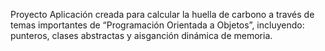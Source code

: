 Proyecto
Aplicación creada para calcular la huella de carbono a través de temas importantes de “Programación Orientada a Objetos”, incluyendo: punteros, clases abstractas y aisganción dinámica de memoria.
